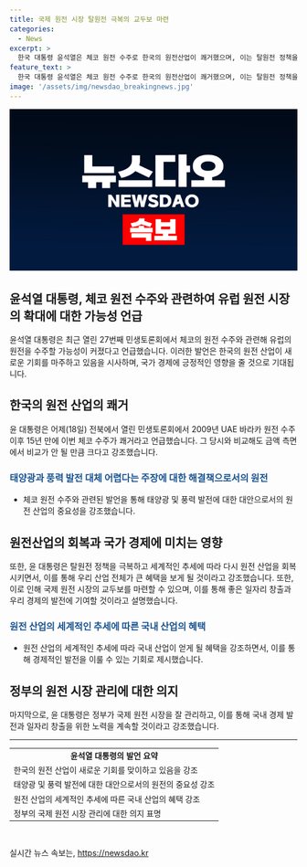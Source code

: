 ```yaml
---
title: 국제 원전 시장 탈원전 극복의 교두보 마련
categories:
  - News
excerpt: >
  한국 대통령 윤석열은 체코 원전 수주로 한국의 원전산업이 쾌거했으며, 이는 탈원전 정책을 극복하고 세계적인 추세에 따라 원전산업을 회복시켜 전체 산업이 혜택을 받을 것이라고 강조했습니다. 이로 인해 국제 원전 시장에서의 좋은 일자리를 얻고 경제 발전의 출발점을 마련하겠다고 밝혔습니다.
feature_text: >
  한국 대통령 윤석열은 체코 원전 수주로 한국의 원전산업이 쾌거했으며, 이는 탈원전 정책을 극복하고 세계적인 추세에 따라 원전산업을 회복시켜 전체 산업이 혜택을 받을 것이라고 강조했습니다. 이로 인해 국제 원전 시장에서의 좋은 일자리를 얻고 경제 발전의 출발점을 마련하겠다고 밝혔습니다.
image: '/assets/img/newsdao_breakingnews.jpg'
---
```


<p><img src="/assets/img/newsdao_breakingnews.jpg" alt="firstkoreanews 속보" /></p>

<h2>윤석열 대통령, 체코 원전 수주와 관련하여 유럽 원전 시장의 확대에 대한 가능성 언급</h2>

<p data-ke-size="size16">윤석열 대통령은 최근 열린 27번째 민생토론회에서 체코의 원전 수주와 관련해 유럽의 원전을 수주할 가능성이 커졌다고 언급했습니다. 이러한 발언은 한국의 원전 산업이 새로운 기회를 마주하고 있음을 시사하며, 국가 경제에 긍정적인 영향을 줄 것으로 기대됩니다.</p>

<h2 data-ke-size="size26">한국의 원전 산업의 쾌거</h2>

<p data-ke-size="size16">윤 대통령은 어제(18일) 전북에서 열린 민생토론회에서 2009년 UAE 바라카 원전 수주 이후 15년 만에 이번 체코 수주가 쾌거라고 언급했습니다. 그 당시와 비교해도 금액 측면에서 비교가 안 될 만큼 크다고 강조했습니다.</p>

<h3><b><span style="color: #1a5490;">태양광과 풍력 발전 대체 어렵다는 주장에 대한 해결책으로서의 원전</span></b></h3>

<ul>
<li>체코 원전 수주와 관련된 발언을 통해 태양광 및 풍력 발전에 대한 대안으로서의 원전 산업의 중요성을 강조했습니다.</li>
</ul>

<h2 data-ke-size="size26">원전산업의 회복과 국가 경제에 미치는 영향</h2>

<p data-ke-size="size16">또한, 윤 대통령은 탈원전 정책을 극복하고 세계적인 추세에 따라 다시 원전 산업을 회복시키면서, 이를 통해 우리 산업 전체가 큰 혜택을 보게 될 것이라고 강조했습니다. 또한, 이로 인해 국제 원전 시장의 교두보를 마련할 수 있으며, 이를 통해 좋은 일자리 창출과 우리 경제의 발전에 기여할 것이라고 설명했습니다.</p>

<h3><b><span style="color: #1a5490;">원전 산업의 세계적인 추세에 따른 국내 산업의 혜택</span></b></h3>

<ul>
<li>원전 산업의 세계적인 추세에 따라 국내 산업이 얻게 될 혜택을 강조하면서, 이를 통해 경제적인 발전을 이룰 수 있는 기회로 제시했습니다.</li>
</ul>

<h2 data-ke-size="size26">정부의 원전 시장 관리에 대한 의지</h2>

<p data-ke-size="size16">마지막으로, 윤 대통령은 정부가 국제 원전 시장을 잘 관리하고, 이를 통해 국내 경제 발전과 일자리 창출을 위한 노력을 계속할 것이라고 강조했습니다.</p>

<hr>

<table>
<tbody>
<tr>
<td style="text-align: center; height: 17px;"><b>윤석열 대통령의 발언 요약</b></td>
</tr>
<tr>
<td style="text-align: left; height: 17px;">한국의 원전 산업이 새로운 기회를 맞이하고 있음을 강조</td>
</tr>
<tr>
<td style="text-align: left; height: 17px;">태양광 및 풍력 발전에 대한 대안으로서의 원전의 중요성 강조</td>
</tr>
<tr>
<td style="text-align: left; height: 17px;">원전 산업의 세계적인 추세에 따른 국내 산업의 혜택 강조</td>
</tr>
<tr>
<td style="text-align: left; height: 17px;">정부의 국제 원전 시장 관리에 대한 의지 표명</td>
</tr>
</tbody>
</table>

<p data-ke-size="size16">&nbsp;</p>
실시간 뉴스 속보는, <a href="https://newsdao.kr" rel="dofollow">https://newsdao.kr</a>



